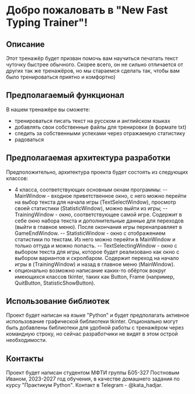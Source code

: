 # Добро пожаловать в "New Fast Typing Trainer"!

## Описание

Этот тренажёр будет призван помочь вам научиться печатать текст чуточку быстрее обычного. 
Скорее всего, он не сильно отличается от других так же тренажёров, но мы стараемся сделать так, чтобы вам было тренироваться приятно и комфортно)

## Предполагаемый функционал

В нашем тренажёре вы сможете:

- тренироваться писать текст на русском и английском языках
- добавлять свои собственные файлы для тренировки (в формате txt)
- следить за собственными успехами через отражаемую статистику
- радоваться

## Предполагаемая архитектура разработки

Предположительно, архитектура проекта будет состоять из следующих классов:

- 4 класса, соответствующих основным окнам программы: 
-- MainWindow - входное приветственное окно, с него можно перейти на выбор текста для начала игры (TextSelectWindow), просмотр своей статистики (StatisticWindow),  можно выйти из игры;
-- TrainingWindow - окно, соответствующее самой игре. Содержит в себе окно набора текста и дополнительные данные для переходов (выйти в главное меню). После окончания игры перенаправляет в GameEndWindow.
--  StatisticWindow - окно с отображением статистики по текстам. Из него можно перейти в MainWindow и только оттуда и можно попасть.
--  TextSelectingWindow - окно с выбором текста для игры, которое будет реализовано как окно с выбором вариантов и скролбаром. Содержит переход на начало игры в (TrainingWindow) и назад в главное меню (MainWindow).
- опционально возможно написание каких-то обёрток вокруг имеющихся классов tkinter, таких как Button, Frame (например, QuitButton, StatisticShowButton).

## Использование библиотек

Проект будет написан на языке "Python" и будет предполагать активное использование графической библиотеки tkinter. Опционально могут быть добавлены библиотеки для удобной работы с тренажёром через командную строку, но сейчас разработчики не видят в этом острой необходимости.

## Контакты

Проект будет написан студентом МФТИ группы Б05-327 Постновым Иваном, 2023-2027 год обучения, в качестве домашнего задания по курсу "Практикум Python". Контакт в Telegram - @kata\_hadjar.
